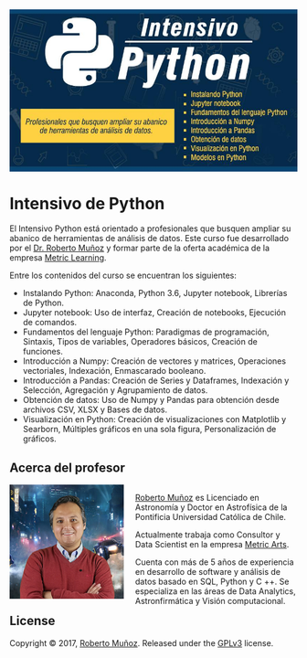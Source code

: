 <img style="display:block; margin: 0 auto;" src="figures/banner intensivo de python.jpg" width="600">

# Intensivo de Python

El Intensivo Python está orientado a profesionales que busquen ampliar su abanico de herramientas de análisis de datos. Este curso fue desarrollado por el [Dr. Roberto Muñoz](https://cl.linkedin.com/in/robertopmunoz) y formar parte de la oferta académica de la empresa [Metric Learning](https://welcu.com/metric-learning).

Entre los contenidos del curso se encuentran los siguientes:

- Instalando Python: Anaconda, Python 3.6, Jupyter notebook, Librerías de Python.
- Jupyter notebook: Uso de interfaz, Creación de notebooks, Ejecución de comandos.
- Fundamentos del lenguaje Python: Paradigmas de programación, Sintaxis, Tipos de variables, Operadores básicos, Creación de funciones.
- Introducción a Numpy: Creación de vectores y matrices, Operaciones vectoriales, Indexación, Enmascarado booleano.
- Introducción a Pandas: Creación de Series y Dataframes, Indexación y Selección, Agregación y Agrupamiento de datos.
- Obtención de datos: Uso de Numpy y Pandas para obtención desde archivos CSV, XLSX y Bases de datos.
- Visualización en Python: Creación de visualizaciones con Matplotlib y Searborn, Múltiples gráficos en una sola figura, Personalización de gráficos.

## Acerca del profesor

<div style="float:left;">
<img style="float: left; overflow: auto; margin:0 20px 10px 0" src="figures/perfil Roberto Munoz.jpg" width="200">

<p><a href="https://cl.linkedin.com/in/robertopmunoz">Roberto Muñoz</a> es Licenciado en Astronomía y Doctor en Astrofísica de la Pontificia Universidad Católica de Chile.</p>

<p>Actualmente trabaja como Consultor y Data Scientist en la empresa <a href="http://www.metricarts.com">Metric Arts</a>.</p>

<p>Cuenta con más de 5 años de experiencia en desarrollo de software y análisis de datos basado en SQL, Python y C ++. Se especializa en las áreas de Data Analytics, Astronfirmática y Visión computacional.</p>
</div>

## License

Copyright &copy; 2017, [Roberto Muñoz](https://github.com/rpmunoz). Released under the [GPLv3](https://github.com/MetricLearning/intensivo_python/blob/master/LICENSE) license.

